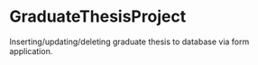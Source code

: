 # GraduateThesisProject
Inserting/updating/deleting graduate thesis to database via form application.
